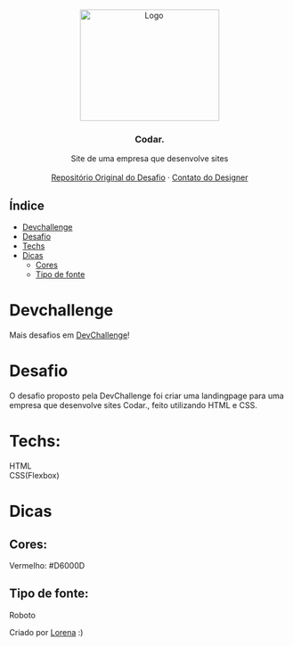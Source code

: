 <br />
<p align="center">
  <a href="http://www.freepik.com">
    <img src="https://i.ibb.co/stqTkc6/video-call.png" alt="Logo" width="250" height="200">
  </a>

  <h3 align="center">Codar.</h3>

  <p align="center">
    Site de uma empresa que desenvolve sites
       <br />
    <br />
    <a href="https://github.com/Lorenalgm/codar">Repositório Original do Desafio</a>
    ·
    <a href="https://www.linkedin.com/in/lorenagmontes/">Contato do Designer</a>
  </p>
</p>

## Índice

* [Devchallenge](#devchallenge) 
* [Desafio](#desafio)
* [Techs](#techs)
* [Dicas](#dicas)
  * [Cores](#cores)
  * [Tipo de fonte](#tipo-de-fonte)

# Devchallenge
Mais desafios em <a href="https://devchallenge.now.sh/"> DevChallenge</a>!

# Desafio
O desafio proposto pela DevChallenge foi criar uma landingpage para uma empresa que desenvolve sites Codar., feito utilizando HTML e CSS.

# Techs: 
HTML<br>
CSS(Flexbox)

# Dicas
## Cores:
Vermelho: #D6000D

## Tipo de fonte:
Roboto

Criado por <a href="https://github.com/Lorenalgm">Lorena</a> :)
